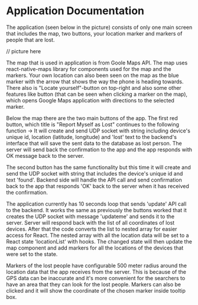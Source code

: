 # Application Documentation

The application (seen below in the picture) consists of only one main screen that includes the map, two buttons, your location marker and markers of people that are lost.

// picture here


The map that is used in application is from Goole Maps API. The map uses react-native-maps library for components used for the map and the markers. Your own location can also been seen on the map as the blue marker with the arrow that shows the way the phone is heading towards. There also is "Locate yourself"-button on top-right and also some other features like button (that can be seen when clicking a marker on the map), which opens Google Maps application with directions to the selected marker.

Below the map there are the two main buttons of the app. The first red button, which title is "Report Myself as Lost" continues to the following function -> It will create and send UDP socket with string including device's unique id, location (latitude, longitude) and 'lost' text to the backend's interface that will save the sent data to the database as lost person. The server will send back the confirmation to the app and the app responds with OK message back to the server.

The second button has the same functionality but this time it will create and send the UDP socket with string that includes the device's unique id and text 'found'. Backend side will handle the API call and send confirmation back to the app that responds 'OK' back to the server when it has received the confirmation. 

The application currently has 10 seconds loop that sends 'update' API call to the backend. It works the same as previously the buttons worked that it creates the UDP socket with message 'updateme' and sends it to the server. Server will respond back with the list of all coordinates of lost devices. After that the code converts the list to nested array for easier access for React. The nested array with all the location data will be set to a React state 'locationList' with hooks. The changed state will then update the map component and add markers for all the locations of the devices that were set to the state.

Markers of the lost people have configurable 500 meter radius around the location data that the app receives from the server. This is because of the GPS data can be inaccurate and it's more convenient for the searchers to have an area that they can look for the lost people. Markers can also be clicked and it will show the coordinate of the chosen marker inside tooltip box. 